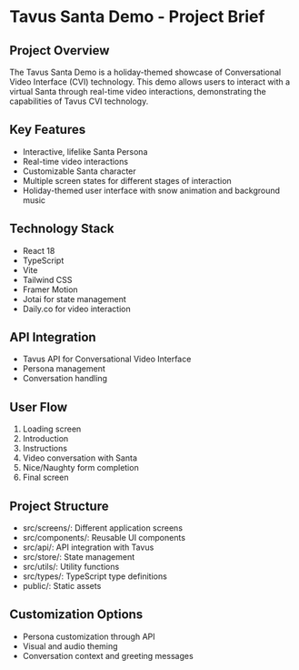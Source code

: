 # Tavus Santa Demo - Project Brief

## Project Overview
The Tavus Santa Demo is a holiday-themed showcase of Conversational Video Interface (CVI) technology. This demo allows users to interact with a virtual Santa through real-time video interactions, demonstrating the capabilities of Tavus CVI technology.

## Key Features
- Interactive, lifelike Santa Persona
- Real-time video interactions
- Customizable Santa character
- Multiple screen states for different stages of interaction
- Holiday-themed user interface with snow animation and background music

## Technology Stack
- React 18
- TypeScript
- Vite
- Tailwind CSS
- Framer Motion
- Jotai for state management
- Daily.co for video interaction

## API Integration
- Tavus API for Conversational Video Interface
- Persona management
- Conversation handling

## User Flow
1. Loading screen
2. Introduction
3. Instructions
4. Video conversation with Santa
5. Nice/Naughty form completion
6. Final screen

## Project Structure
- src/screens/: Different application screens
- src/components/: Reusable UI components
- src/api/: API integration with Tavus
- src/store/: State management
- src/utils/: Utility functions
- src/types/: TypeScript type definitions
- public/: Static assets

## Customization Options
- Persona customization through API
- Visual and audio theming
- Conversation context and greeting messages
